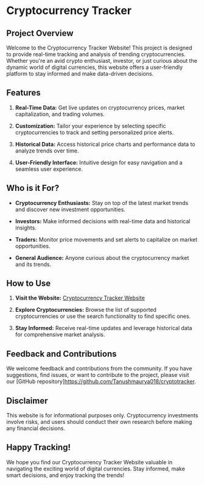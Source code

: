 
# Cryptocurrency Tracker 

## Project Overview

Welcome to the Cryptocurrency Tracker Website! This project is designed to provide real-time tracking and analysis of trending cryptocurrencies. Whether you're an avid crypto enthusiast, investor, or just curious about the dynamic world of digital currencies, this website offers a user-friendly platform to stay informed and make data-driven decisions.

## Features

1. **Real-Time Data:** Get live updates on cryptocurrency prices, market capitalization, and trading volumes.

2. **Customization:** Tailor your experience by selecting specific cryptocurrencies to track and setting personalized price alerts.

3. **Historical Data:** Access historical price charts and performance data to analyze trends over time.

4. **User-Friendly Interface:** Intuitive design for easy navigation and a seamless user experience.

## Who is it For?

- **Cryptocurrency Enthusiasts:** Stay on top of the latest market trends and discover new investment opportunities.

- **Investors:** Make informed decisions with real-time data and historical insights.

- **Traders:** Monitor price movements and set alerts to capitalize on market opportunities.

- **General Audience:** Anyone curious about the cryptocurrency market and its trends.

## How to Use

1. **Visit the Website:** [Cryptocurrency Tracker Website](https://cryptotracker18.vercel.app/)

2. **Explore Cryptocurrencies:** Browse the list of supported cryptocurrencies or use the search functionality to find specific ones.

3. **Stay Informed:** Receive real-time updates and leverage historical data for comprehensive market analysis.

## Feedback and Contributions

We welcome feedback and contributions from the community. If you have suggestions, find issues, or want to contribute to the project, please visit our [GitHub repository]https://github.com/Tanushmaurya018/cryptotracker.

## Disclaimer

This website is for informational purposes only. Cryptocurrency investments involve risks, and users should conduct their own research before making any financial decisions.

## Happy Tracking!

We hope you find our Cryptocurrency Tracker Website valuable in navigating the exciting world of digital currencies. Stay informed, make smart decisions, and enjoy tracking the trends!
